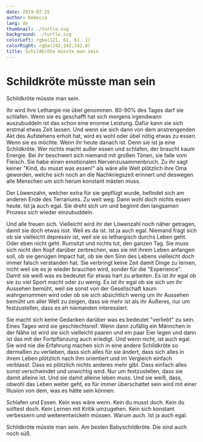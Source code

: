 ```yaml
---
date: 2019-07-25
author: Rebecca
lang: de
thumbnail: ./turtle.svg
background: ./turtle.svg
colorLeft: rgba(121, 61, 61, 1)
colorRight: rgba(242,242,242,0)
title: Schildkröte müsste man sein
---
```


# Schildkröte müsste man sein

Schildkröte müsste man sein.

Ihr wird ihre Lethargie nie übel genommen. 80-90% des Tages darf sie schlafen. Wenn sie es geschafft hat sich morgens irgendwann auszubuddeln ist das schon eine enorme Leistung. Dafür kann sie sich erstmal etwas Zeit lassen. Und wenn sie sich dann von dem anstrengenden Akt des Aufstehens erholt hat, wird es wohl oder übel nötig etwas zu essen. Wenn sie es möchte. Wenn ihr heute danach ist. Denn sie ist ja eine Schildkröte. Wer nichts macht außer essen und schlafen, der braucht kaum Energie. Bei ihr beschwert sich niemand mit großen Tönen, sie falle vom Fleisch. Sie habe einen emotionalen Nervenzusammenbruch. Zu ihr sagt keiner "Kind, du musst was essen!" als wäre alle Welt plötzlich ihre Oma geworden, welche sich noch an die Nachkriegszeit erinnert und deswegen alle Menschen um sich herum konstant mästen muss.

Der Löwenzahn, welcher extra für sie gepflügt wurde, befindet sich am anderen Ende des Terrariums. Zu weit weg. Dann wohl doch nichts essen heute. Ist ja auch egal. Sie dreht sich um und beginnt den langsamen Prozess sich wieder einzubuddeln. 

Und alle freuen sich. Vielleicht wird ihr der Löwenzahl noch näher getragen, damit sie doch etwas isst. Weil es da ist. Ist ja auch egal. Niemand fragt sich ob sie vielleicht depressiv ist, weil sie so lethargisch durchs Leben geht. Oder eben nicht geht. Rumsitzt und nichts tut, den ganzen Tag. Sie muss sich nicht den Kopf darüber zerbrechen, was sie mit ihrem Leben anfangen soll, ob sie genügen Impact hat, ob sie den Sinn des Lebens vielleicht doch immer falsch verstanden hat. Sie verbringt keine Zeit damit Dinge zu lernen, nicht weil sie es je wieder brauchen wird, sonder für die "Experience". Damit sie weiß was es bedeutet für etwas hart zu arbeiten. Es ist ihr egal ob sie zu viel Sport macht oder zu wenig. Es ist ihr egal ob sie sich um ihr Aussehen bemüht, weil sie sonst von der Gesellschaft kaum wahrgenommen wird oder ob sie sich absichtlich wenig um ihr Aussehen bemüht um aller Welt zu zeigen, dass sie mehr ist als ihr Äußeres, nur um festzustellen, dass es eh niemanden interessiert. 

Sie macht sich keine Gedanken darüber was es bedeutet "verliebt" zu sein. Eines Tages wird sie geschlechtsreif. Wenn dann zufällig ein Männchen in der Nähe ist wird sie sich vielleicht paaren und ein paar Eier legen und dann ist das mit der Fortpflanzung auch erledigt. Und wenn nicht, ist auch egal. Sie wird nie die Erfahrung machen sich in eine andere Schildkröte so dermaßen zu verlieben, dass sich alles für sie ändert, dass sich alles in ihrem Leben plötzlich nach ihm orientiert und im Vergleich einfach verblasst. Dass es plötzlich nichts anderes mehr gibt. Dass einfach alles sonst verschwindet und unwichtig wird. Nur um festzustellen, dass sie damit alleine ist. Und sie damit alleine leben muss. Und sie weiß, dass, obwohl das Leben weiter geht, es für immer überschattet sein wird mit einer Illusion von dem, was es hätte sein können. 

Schlafen und Essen. Kein was wäre wenn. Kein du musst doch. Kein du solltest doch. Kein Lernen mit Kritik umzugehen. Kein sich konstant verbessern und weiterentwickeln müssen. Warum auch. Ist ja auch egal. 

Schildkröte müsste man sein. Am besten Babyschildkröte. Die sind auch noch süß. 
